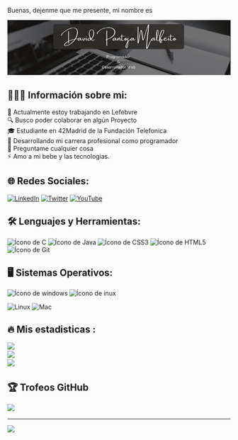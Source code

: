 Buenas, dejenme que me presente, mi nombre es

<div align="center">
<img src="https://raw.githubusercontent.com/DPM81Dev/DPM81Dev/main/dpmbanner.png" />
</div>

## 👩🏻‍🦲 Información sobre mi:
💼 Actualmente estoy trabajando en Lefebvre<br> 🔍 Busco poder colaborar en algún Proyecto<br>🎓 Estudiante en 42Madrid de la Fundación Telefonica<br>🤝 Desarrollando mi carrera profesional como programador<br>💬 Preguntame cualquier cosa<br>⚡ Amo a mi bebe y las tecnologias.

## 🌐 Redes Sociales:
[![LinkedIn](https://img.shields.io/badge/LinkedIn-%230077B5.svg?logo=linkedin&logoColor=white)](https://www.linkedin.com/in/dpm81dev/) [![Twitter](https://img.shields.io/badge/Twitter-%231DA1F2.svg?logo=Twitter&logoColor=white)](https://twitter.com/DPM81Dev) [![YouTube](https://img.shields.io/badge/YouTube-%23FF0000.svg?logo=YouTube&logoColor=white)](https://youtube.com/@https://www.youtube.com/@code-lofi ) 

## 🛠 Lenguajes y Herramientas:

<img src="https://cdn.jsdelivr.net/gh/devicons/devicon@latest/icons/c/c-original.svg" alt="Ícono de C" width="64" height="64"/> <img src="https://cdn.jsdelivr.net/gh/devicons/devicon@latest/icons/java/java-original.svg" alt="Ícono de Java" width="64" height="64"/> <img src="https://cdn.jsdelivr.net/gh/devicons/devicon@latest/icons/css3/css3-original-wordmark.svg"  alt="Ícono de CSS3" width="64" height="64"/> <img src="https://cdn.jsdelivr.net/gh/devicons/devicon@latest/icons/html5/html5-original-wordmark.svg" alt="Ícono de HTML5" width="64" height="64"/> <img src="https://cdn.jsdelivr.net/gh/devicons/devicon@latest/icons/git/git-plain.svg" alt="Ícono de Git" width="64" height="64"/>

## 🖥️ Sistemas Operativos:

<img src="https://cdn.jsdelivr.net/gh/devicons/devicon@latest/icons/windows11/windows11-original-wordmark.svg" alt="Ícono de windows" width="64" height="64" />
<img src="https://cdn.jsdelivr.net/gh/devicons/devicon@latest/icons/linux/linux-original.svg" alt="Ícono de inux" width="64" height="64" />

          
![Linux](https://img.shields.io/badge/Linux-%23777BB4.svg?style=plastic&logo=Linux&logoColor=white)
![Mac](https://img.shields.io/badge/MacOS-%23777BB4.svg?style=plastic&logo=Apple&logoColor=white)

## 🔥 Mis estadisticas :
![](https://github-readme-stats.vercel.app/api?username=DPM81Dev&theme=react&hide_border=false&include_all_commits=true&count_private=true)<br/>
![](https://github-readme-streak-stats.herokuapp.com/?user=DPM81Dev&theme=react&hide_border=false)<br/>
![](https://github-readme-stats.vercel.app/api/top-langs/?username=DPM81Dev&theme=react&hide_border=false&include_all_commits=true&count_private=true&layout=compact)

## 🏆 Trofeos GitHub
![](https://github-profile-trophy.vercel.app/?username=DPM81Dev&theme=onedark&no-frame=true&no-bg=false&margin-w=4)


---
[![](https://visitcount.itsvg.in/api?id=DPM81Dev&icon=6&color=0)](https://visitcount.itsvg.in)

